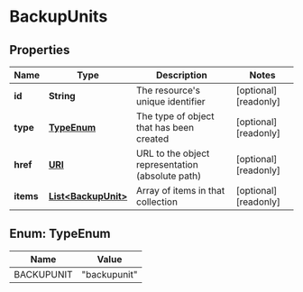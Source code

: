

# BackupUnits

## Properties

| Name | Type | Description | Notes |
| ------------ | ------------- | ------------- | ------------- |
| **id** | **String** | The resource&#39;s unique identifier |  [optional] [readonly] |
| **type** | [**TypeEnum**](#TypeEnum) | The type of object that has been created |  [optional] [readonly] |
| **href** | [**URI**](URI.md) | URL to the object representation (absolute path) |  [optional] [readonly] |
| **items** | [**List&lt;BackupUnit&gt;**](BackupUnit.md) | Array of items in that collection |  [optional] [readonly] |



## Enum: TypeEnum

| Name | Value |
| ---- | -----
| BACKUPUNIT | &quot;backupunit&quot; |


